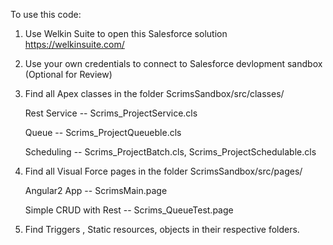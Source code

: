 To use this code:

1) Use Welkin Suite to open this Salesforce solution https://welkinsuite.com/

2) Use your own credentials to connect to Salesforce devlopment sandbox (Optional for Review)
    
3) Find all Apex classes in the folder ScrimsSandbox/src/classes/

     Rest Service -- Scrims_ProjectService.cls
     
     Queue        -- Scrims_ProjectQueueble.cls
     
     Scheduling   -- Scrims_ProjectBatch.cls, Scrims_ProjectSchedulable.cls
                     
                     
4) Find all Visual Force pages in the folder ScrimsSandbox/src/pages/

     Angular2 App           -- ScrimsMain.page
     
     Simple CRUD with Rest  -- Scrims_QueueTest.page
     
     
5) Find Triggers , Static resources, objects in their respective folders.



